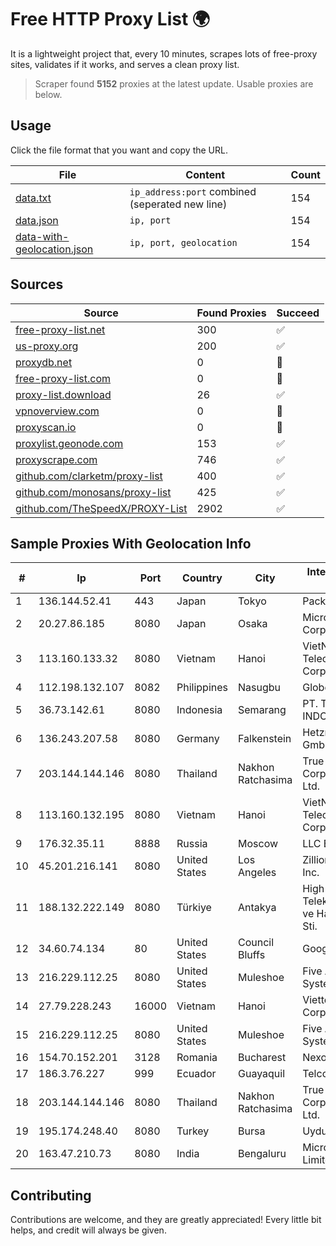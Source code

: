 
# Free HTTP Proxy List 🌍

It is a lightweight project that, every 10 minutes, scrapes lots of free-proxy sites, validates if it works, and serves a clean proxy list.


> Scraper found **5152** proxies at the latest update. Usable proxies are below.

## Usage

Click the file format that you want and copy the URL.


|File|Content|Count|
|----|-------|-----|
|[data.txt](https://raw.githubusercontent.com/themiralay/Proxy-List-World/master/data.txt)|`ip_address:port` combined (seperated new line)|154|
|[data.json](https://raw.githubusercontent.com/themiralay/Proxy-List-World/master/data.json)|`ip, port`|154|
|[data-with-geolocation.json](https://raw.githubusercontent.com/themiralay/Proxy-List-World/master/data-with-geolocation.json)|`ip, port, geolocation`|154|

## Sources

|Source|Found Proxies|Succeed|
|------|-------------|-------|
|[free-proxy-list.net](https://free-proxy-list.net)|300|✅|
|[us-proxy.org](https://www.us-proxy.org)|200|✅|
|[proxydb.net](http://proxydb.net)|0|🚫|
|[free-proxy-list.com](https://free-proxy-list.com/?page=&port=&type%5B%5D=http&type%5B%5D=https&up_time=0&search=Search)|0|🚫|
|[proxy-list.download](https://www.proxy-list.download/HTTP)|26|✅|
|[vpnoverview.com](https://vpnoverview.com/privacy/anonymous-browsing/free-proxy-servers)|0|🚫|
|[proxyscan.io](https://www.proxyscan.io)|0|🚫|
|[proxylist.geonode.com](https://proxylist.geonode.com/api/proxy-list?limit=300&page=1&sort_by=lastChecked&sort_type=desc&protocols=http,https)|153|✅|
|[proxyscrape.com](https://api.proxyscrape.com/v2/?request=displayproxies&protocol=http&timeout=10000&country=all&ssl=all&anonymity=all)|746|✅|
|[github.com/clarketm/proxy-list](https://raw.githubusercontent.com/clarketm/proxy-list/master/proxy-list-raw.txt)|400|✅|
|[github.com/monosans/proxy-list](https://raw.githubusercontent.com/monosans/proxy-list/main/proxies/http.txt)|425|✅|
|[github.com/TheSpeedX/PROXY-List](https://raw.githubusercontent.com/TheSpeedX/PROXY-List/master/http.txt)|2902|✅|


## Sample Proxies With Geolocation Info

|#|Ip|Port|Country|City|Internet Service Provider|
|-|--|----|-------|----|-------------------------|
|1|136.144.52.41|443|Japan|Tokyo|Packet Host, Inc.|
|2|20.27.86.185|8080|Japan|Osaka|Microsoft Corporation|
|3|113.160.133.32|8080|Vietnam|Hanoi|VietNam Post and Telecom Corporation|
|4|112.198.132.107|8082|Philippines|Nasugbu|Globe Telecom|
|5|36.73.142.61|8080|Indonesia|Semarang|PT. TELKOM INDONESIA|
|6|136.243.207.58|8080|Germany|Falkenstein|Hetzner Online GmbH|
|7|203.144.144.146|8080|Thailand|Nakhon Ratchasima|True Internet Corporation CO. Ltd.|
|8|113.160.132.195|8080|Vietnam|Hanoi|VietNam Post and Telecom Corporation|
|9|176.32.35.11|8888|Russia|Moscow|LLC Baxet|
|10|45.201.216.141|8080|United States|Los Angeles|Zillion Network Inc.|
|11|188.132.222.149|8080|Türkiye|Antakya|High Speed Telekomunikasyon ve Hab. Hiz. Ltd. Sti.|
|12|34.60.74.134|80|United States|Council Bluffs|Google LLC|
|13|216.229.112.25|8080|United States|Muleshoe|Five Area Systems, LLC|
|14|27.79.228.243|16000|Vietnam|Hanoi|Viettel Corporation|
|15|216.229.112.25|8080|United States|Muleshoe|Five Area Systems, LLC|
|16|154.70.152.201|3128|Romania|Bucharest|NexonHost Srl|
|17|186.3.76.227|999|Ecuador|Guayaquil|Telconet S.A|
|18|203.144.144.146|8080|Thailand|Nakhon Ratchasima|True Internet Corporation CO. Ltd.|
|19|195.174.248.40|8080|Turkey|Bursa|Uydunet|
|20|163.47.210.73|8080|India|Bengaluru|Microsense Pvt. Limited|



## Contributing

Contributions are welcome, and they are greatly appreciated! Every
little bit helps, and credit will always be given.

